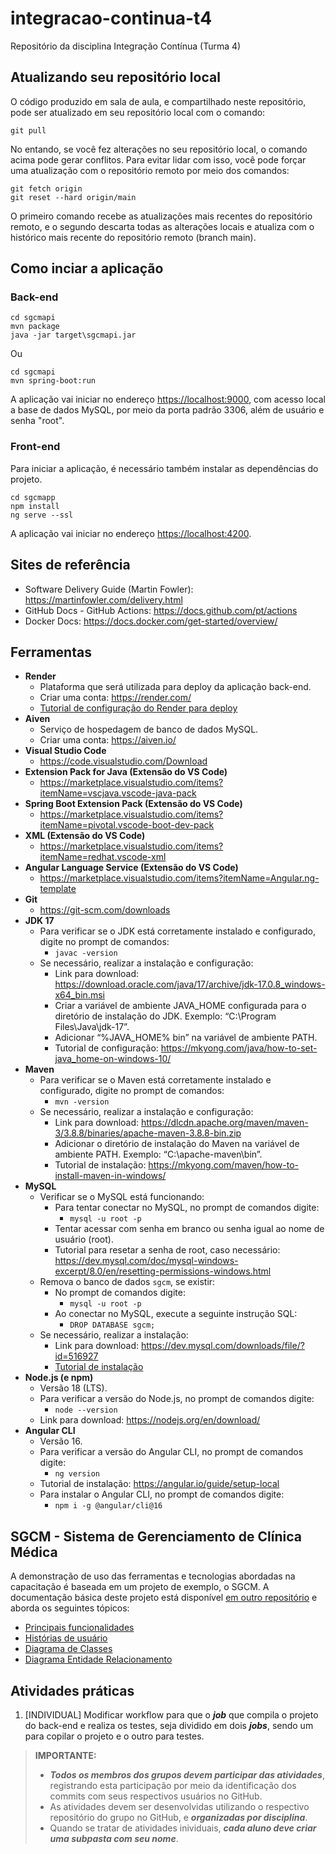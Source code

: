 # integracao-continua-t4

Repositório da disciplina Integração Contínua (Turma 4)

## Atualizando seu repositório local

O código produzido em sala de aula, e compartilhado neste repositório, pode ser atualizado em seu repositório local com o comando:

```console
git pull
```

No entando, se você fez alterações no seu repositório local, o comando acima pode gerar conflitos. Para evitar lidar com isso, você pode forçar uma atualização com o repositório remoto por meio dos comandos:

```console
git fetch origin
git reset --hard origin/main
```

O primeiro comando recebe as atualizações mais recentes do repositório remoto, e o segundo descarta todas as alterações locais e atualiza com o histórico mais recente do repositório remoto (branch main).

## Como inciar a aplicação

### Back-end

```console
cd sgcmapi
mvn package
java -jar target\sgcmapi.jar
```

Ou

```console
cd sgcmapi
mvn spring-boot:run
```

A aplicação vai iniciar no endereço <https://localhost:9000>, com acesso local a base de dados MySQL, por meio da porta padrão 3306, além de usuário e senha "root".

### Front-end

Para iniciar a aplicação, é necessário também instalar as dependências do projeto.

```console
cd sgcmapp
npm install
ng serve --ssl
```

A aplicação vai iniciar no endereço <https://localhost:4200>.

## Sites de referência

- Software Delivery Guide (Martin Fowler): <https://martinfowler.com/delivery.html>
- GitHub Docs - GitHub Actions: <https://docs.github.com/pt/actions>
- Docker Docs: <https://docs.docker.com/get-started/overview/>

## Ferramentas

- **Render**
  - Plataforma que será utilizada para deploy da aplicação back-end.
  - Criar uma conta: <https://render.com/>
  - [Tutorial de configuração do Render para deploy](https://github.com/webacademyufac/tutoriais/blob/main/render/render.md)
- **Aiven**
  - Serviço de hospedagem de banco de dados MySQL.
  - Criar uma conta: <https://aiven.io/>
- **Visual Studio Code**
  - <https://code.visualstudio.com/Download>
- **Extension Pack for Java (Extensão do VS Code)**
  - <https://marketplace.visualstudio.com/items?itemName=vscjava.vscode-java-pack>
- **Spring Boot Extension Pack (Extensão do VS Code)**
  - <https://marketplace.visualstudio.com/items?itemName=pivotal.vscode-boot-dev-pack>
- **XML (Extensão do VS Code)**
  - <https://marketplace.visualstudio.com/items?itemName=redhat.vscode-xml>
- **Angular Language Service (Extensão do VS Code)**
  - <https://marketplace.visualstudio.com/items?itemName=Angular.ng-template>
- **Git**
  - <https://git-scm.com/downloads>
- **JDK 17**
  - Para verificar se o JDK está corretamente instalado e configurado, digite no prompt de comandos:
    - ```javac -version```
  - Se necessário, realizar a instalação e configuração:
    - Link para download: <https://download.oracle.com/java/17/archive/jdk-17.0.8_windows-x64_bin.msi>
    - Criar a variável de ambiente JAVA_HOME configurada para o diretório de instalação do JDK. Exemplo: “C:\Program Files\Java\jdk-17”.
    - Adicionar “%JAVA_HOME% bin” na variável de ambiente PATH.
    - Tutorial de configuração: <https://mkyong.com/java/how-to-set-java_home-on-windows-10/>
- **Maven**
  - Para verificar se o Maven está corretamente instalado e configurado, digite no prompt de comandos:
    - ```mvn -version```
  - Se necessário, realizar a instalação e configuração:
    - Link para download: <https://dlcdn.apache.org/maven/maven-3/3.8.8/binaries/apache-maven-3.8.8-bin.zip>
    - Adicionar o diretório de instalação do Maven na variável de ambiente PATH. Exemplo: “C:\apache-maven\bin”.
    - Tutorial de instalação: <https://mkyong.com/maven/how-to-install-maven-in-windows/>
- **MySQL**
  - Verificar se o MySQL está funcionando:
    - Para tentar conectar no MySQL, no prompt de comandos digite:
      - ```mysql -u root -p```
    - Tentar acessar com senha em branco ou senha igual ao nome de usuário (root).
    - Tutorial para resetar a senha de root, caso necessário: <https://dev.mysql.com/doc/mysql-windows-excerpt/8.0/en/resetting-permissions-windows.html>
  - Remova o banco de dados ```sgcm```, se existir:
    - No prompt de comandos digite:
      - ```mysql -u root -p```
    - Ao conectar no MySQL, execute a seguinte instrução SQL:
      - ```DROP DATABASE sgcm;```
  - Se necessário, realizar a instalação:
    - Link para download: <https://dev.mysql.com/downloads/file/?id=516927>
    - [Tutorial de instalação](https://github.com/webacademyufac/tutoriais/blob/main/mysql/mysql.md)
- **Node.js (e npm)**
  - Versão 18 (LTS).
  - Para verificar a versão do Node.js, no prompt de comandos digite:
    - ```node --version```
  - Link para download: <https://nodejs.org/en/download/>
- **Angular CLI**
  - Versão 16.
  - Para verificar a versão do Angular CLI, no prompt de comandos digite:
    - ```ng version```
  - Tutorial de instalação: <https://angular.io/guide/setup-local>
  - Para instalar o Angular CLI, no prompt de comandos digite:
    - ```npm i -g @angular/cli@16```

## SGCM - Sistema de Gerenciamento de Clínica Médica

A demonstração de uso das ferramentas e tecnologias abordadas na capacitação é baseada em um projeto de exemplo, o SGCM. A documentação básica deste projeto está disponível [em outro repositório](https://github.com/webacademyufac/sgcmdocs) e aborda os seguintes tópicos:

- [Principais funcionalidades](https://github.com/webacademyufac/sgcmdocs#principais-funcionalides)
- [Histórias de usuário](https://github.com/webacademyufac/sgcmdocs#histórias-de-usuário)
- [Diagrama de Classes](https://github.com/webacademyufac/sgcmdocs#diagrama-de-classes)
- [Diagrama Entidade Relacionamento](https://github.com/webacademyufac/sgcmdocs#diagrama-entidade-relacionamento)

## Atividades práticas

1. [INDIVIDUAL] Modificar workflow para que o ***job*** que compila o projeto do back-end e realiza os testes, seja dividido em dois ***jobs***, sendo um para copilar o projeto e o outro para testes.

> **IMPORTANTE:**
>
> - _**Todos os membros dos grupos devem participar das atividades**_, registrando esta participação por meio da identificação dos commits com seus respectivos usuários no GitHub.
> - As atividades devem ser desenvolvidas utilizando o respectivo repositório do grupo no GitHub, e _**organizadas por disciplina**_.
> - Quando se tratar de atividades inividuais, _**cada aluno deve criar uma subpasta com seu nome**_.
